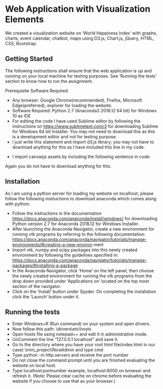 # Web Application with Visualization Elements


We created a visualization website on ‘World Happiness Index’ with graphs, charts, event calendar, chatbot, maps using D3.js, Chart.js, jQuery, HTML, CSS, Bootstrap.


## Getting Started


The following instructions shall ensure that the web application is up and running on your local machine for
testing purposes. See ‘Running the tests’ section to know how to run the assignment.

Prerequisite Software Required
* Any browser: Google Chrome(recommended), Firefox, Microsoft Edge(preferred), explorer for
loading the website.
* Software Required: Python 2.7 (Anaconda3 2018.12 64 bit) for Windows 10 as IDE
* For editing the code I have used Sublime editor by following the instructions on
https://www.sublimetext.com/3 for downloading Sublime for Windows 64 bit Installer. You may not
need to download this as this is a development editor and not for testing purpose.
* I just write this statement and import d3.js library; you may not have to download anything for this
as I have included this line in my code.
<script src=' https://d3js.org/d3.v4.min.js '></script>
* I import canvasjs assets by including the following sentence in code:
<script src=" https://canvasjs.com/assets/script/canvasjs.min.js "></script>
Again you do not have to download anything for this.


## Installation


As I am using a python server for loading my website on localhost; please follow the following
instructions to download anaconda which comes along with python:
* Follow the instructions in the documentation https://docs.anaconda.com/anaconda/install/windows/
for downloading Python version 2.7 for Anaconda 2018.12 for Windows Installer.
* After launching the Anaconda Navigator, create a new environment for running vtk programs
by referring to the following documentation:
https://docs.anaconda.com/anaconda/navigator/tutorials/manage-environments/#creating-a-new-environ
ment
* Import vtk, numpy and scipy packages into this newly created environment by following the
guidelines specified in:
https://docs.anaconda.com/anaconda/navigator/tutorials/manage-packages/#installing-a-package
* In the Anaconda Navigator, click ‘Home’ on the left panel, then choose the newly created
environment for running the vtk programs from the drop down provided under ‘Applications on’ located
on the top most section of the navigator.
* Click on the ‘Install’ button under Spyder. On completing the installation click the ‘Launch’ button
under it.


## Running the tests


* Enter Windows+R (Run command) on your system and open drivers.
* Now follow this path: \drivers\etc\hosts
* Open hosts file using notepad++ and edit it in administrative mode.
* UnComment the line “127.0.0.1 localhost” and save it.
* Go to the directory where you have your root html file(index.html in our case)
\mini_project\NiceAdmin and type cmd
* Type python -m http.servers and receive the port number
* Do not close the command prompt until you are finished evaluating the website on local host.
* Type localhost:portnumber example, localhost:8000 on browser and refresh it.
(Note: Please clear cache on chrome before evaluating the website if you choose to use that as your
browser.)

